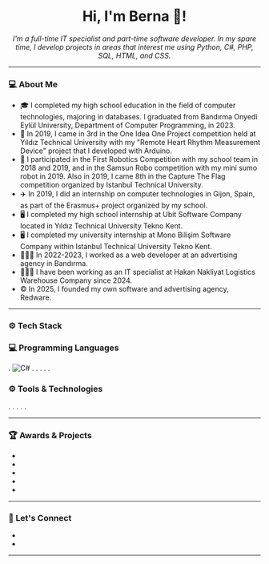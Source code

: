 <h1 align="center"> Hi, I'm Berna 👋! </h1>
<p align="center">
  <i> I'm a full-time IT specialist and part-time software developer. In my spare time, I develop projects in areas that interest me using Python, C#, PHP, SQL, HTML, and CSS. </i>
</p>

---

### 💻 About Me

- 🎓 I completed my high school education in the field of computer technologies, majoring in databases. I graduated from Bandırma Onyedi Eylül University, Department of Computer Programming, in 2023.
- 🏅 In 2019, I came in 3rd in the One Idea One Project competition held at Yıldız Technical University with my "Remote Heart Rhythm Measurement Device" project that I developed with Arduino.
- 🏁 I participated in the First Robotics Competition with my school team in 2018 and 2019, and in the Samsun Robo competition with my mini sumo robot in 2019. Also in 2019, I came 8th in the Capture The Flag competition organized by Istanbul Technical University.
- ✈️ In 2019, I did an internship on computer technologies in Gijon, Spain, as part of the Erasmus+ project organized by my school.
- 🖥️ I completed my high school internship at Ubit Software Company located in Yıldız Technical University Tekno Kent.
- 🖥️ I completed my university internship at Mono Bilişim Software Company within Istanbul Technical University Tekno Kent.
- 👩🏻‍💻 In 2022-2023, I worked as a web developer at an advertising agency in Bandırma.
- 👩🏻‍💻 I have been working as an IT specialist at Hakan Nakliyat Logistics Warehouse Company since 2024.
- ©️ In 2025, I founded my own software and advertising agency, Redware. 

---

### ⚙️ Tech Stack

### 💻 Programming Languages
. ![C#]([https://www.google.com/url?sa=i&url=https%3A%2F%2Fwww.pngegg.com%2Fen%2Fpng-eduyx&psig=AOvVaw3YnT_MBSmSstZb9Z1G2ZoI&ust=1761224766530000&source=images&cd=vfe&opi=89978449&ved=0CBIQjRxqFwoTCLDjk9nvt5ADFQAAAAAdAAAAABAE](https://docs.microsoft.com/en-us/dotnet/csharp/index))
.
.
.
.
.

### ⚙️ Tools & Technologies
.
.
.
.
.


---

### 🏆 Awards & Projects

-
-
-
-
-

---

### 💬 Let's Connect

-
-

---


